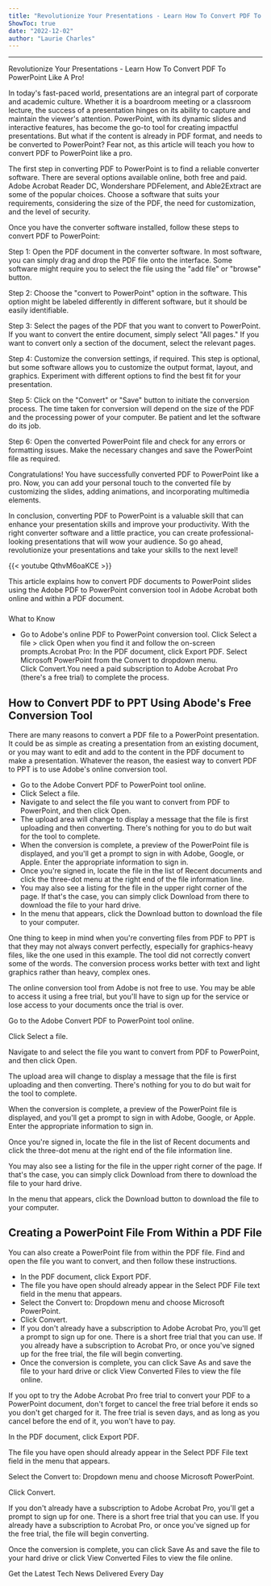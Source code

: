 ```yaml
---
title: "Revolutionize Your Presentations - Learn How To Convert PDF To PowerPoint Like A Pro!"
ShowToc: true 
date: "2022-12-02"
author: "Laurie Charles"
---
```

*****
Revolutionize Your Presentations - Learn How To Convert PDF To PowerPoint Like A Pro!

In today's fast-paced world, presentations are an integral part of corporate and academic culture. Whether it is a boardroom meeting or a classroom lecture, the success of a presentation hinges on its ability to capture and maintain the viewer's attention. PowerPoint, with its dynamic slides and interactive features, has become the go-to tool for creating impactful presentations. But what if the content is already in PDF format, and needs to be converted to PowerPoint? Fear not, as this article will teach you how to convert PDF to PowerPoint like a pro.

The first step in converting PDF to PowerPoint is to find a reliable converter software. There are several options available online, both free and paid. Adobe Acrobat Reader DC, Wondershare PDFelement, and Able2Extract are some of the popular choices. Choose a software that suits your requirements, considering the size of the PDF, the need for customization, and the level of security.

Once you have the converter software installed, follow these steps to convert PDF to PowerPoint:

Step 1: Open the PDF document in the converter software. In most software, you can simply drag and drop the PDF file onto the interface. Some software might require you to select the file using the "add file" or "browse" button.

Step 2: Choose the "convert to PowerPoint" option in the software. This option might be labeled differently in different software, but it should be easily identifiable.

Step 3: Select the pages of the PDF that you want to convert to PowerPoint. If you want to convert the entire document, simply select "All pages." If you want to convert only a section of the document, select the relevant pages.

Step 4: Customize the conversion settings, if required. This step is optional, but some software allows you to customize the output format, layout, and graphics. Experiment with different options to find the best fit for your presentation.

Step 5: Click on the "Convert" or "Save" button to initiate the conversion process. The time taken for conversion will depend on the size of the PDF and the processing power of your computer. Be patient and let the software do its job.

Step 6: Open the converted PowerPoint file and check for any errors or formatting issues. Make the necessary changes and save the PowerPoint file as required.

Congratulations! You have successfully converted PDF to PowerPoint like a pro. Now, you can add your personal touch to the converted file by customizing the slides, adding animations, and incorporating multimedia elements.

In conclusion, converting PDF to PowerPoint is a valuable skill that can enhance your presentation skills and improve your productivity. With the right converter software and a little practice, you can create professional-looking presentations that will wow your audience. So go ahead, revolutionize your presentations and take your skills to the next level!

{{< youtube QthvM6oaKCE >}} 




This article explains how to convert PDF documents to PowerPoint slides using the Adobe PDF to PowerPoint conversion tool in Adobe Acrobat both online and within a PDF document.

 
### 
What to Know
 
- Go to Adobe's online PDF to PowerPoint conversion tool. Click Select a file > click Open when you find it and follow the on-screen prompts.Acrobat Pro: In the PDF document, click Export PDF. Select Microsoft PowerPoint from the Convert to dropdown menu. Click Convert.You need a paid subscription to Adobe Acrobat Pro (there's a free trial) to complete the process.

 
##   How to Convert PDF to PPT Using Abode's Free Conversion Tool  
 

There are many reasons to convert a PDF file to a PowerPoint presentation. It could be as simple as creating a presentation from an existing document, or you may want to edit and add to the content in the PDF document to make a presentation. Whatever the reason, the easiest way to convert PDF to PPT is to use Adobe's online conversion tool.

 
- Go to the Adobe Convert PDF to PowerPoint tool online.
 - Click Select a file.
 - Navigate to and select the file you want to convert from PDF to PowerPoint, and then click Open.
 - The upload area will change to display a message that the file is first uploading and then converting. There's nothing for you to do but wait for the tool to complete.
 - When the conversion is complete, a preview of the PowerPoint file is displayed, and you'll get a prompt to sign in with Adobe, Google, or Apple. Enter the appropriate information to sign in.
 - Once you're signed in, locate the file in the list of Recent documents and click the three-dot menu at the right end of the file information line.
 - You may also see a listing for the file in the upper right corner of the page. If that's the case, you can simply click Download from there to download the file to your hard drive.
 - In the menu that appears, click the Download button to download the file to your computer.

 

One thing to keep in mind when you're converting files from PDF to PPT is that they may not always convert perfectly, especially for graphics-heavy files, like the one used in this example. The tool did not correctly convert some of the words. The conversion process works better with text and light graphics rather than heavy, complex ones.

 
The online conversion tool from Adobe is not free to use. You may be able to access it using a free trial, but you'll have to sign up for the service or lose access to your documents once the trial is over.
 

Go to the Adobe Convert PDF to PowerPoint tool online.

 

Click Select a file.

 

Navigate to and select the file you want to convert from PDF to PowerPoint, and then click Open.

 

The upload area will change to display a message that the file is first uploading and then converting. There's nothing for you to do but wait for the tool to complete.

 

When the conversion is complete, a preview of the PowerPoint file is displayed, and you'll get a prompt to sign in with Adobe, Google, or Apple. Enter the appropriate information to sign in.

 

Once you're signed in, locate the file in the list of Recent documents and click the three-dot menu at the right end of the file information line.

 
You may also see a listing for the file in the upper right corner of the page. If that's the case, you can simply click Download from there to download the file to your hard drive.
 

In the menu that appears, click the Download button to download the file to your computer.

 
##   Creating a PowerPoint File From Within a PDF File  
 

You can also create a PowerPoint file from within the PDF file. Find and open the file you want to convert, and then follow these instructions.

 
- In the PDF document, click Export PDF.
 - The file you have open should already appear in the Select PDF File text field in the menu that appears.
 - Select the Convert to: Dropdown menu and choose Microsoft PowerPoint.
 - Click Convert.
 - If you don't already have a subscription to Adobe Acrobat Pro, you'll get a prompt to sign up for one. There is a short free trial that you can use. If you already have a subscription to Acrobat Pro, or once you've signed up for the free trial, the file will begin converting.
 - Once the conversion is complete, you can click Save As and save the file to your hard drive or click View Converted Files to view the file online.

 

If you opt to try the Adobe Acrobat Pro free trial to convert your PDF to a PowerPoint document, don't forget to cancel the free trial before it ends so you don't get charged for it. The free trial is seven days, and as long as you cancel before the end of it, you won't have to pay.

 

In the PDF document, click Export PDF.

 

The file you have open should already appear in the Select PDF File text field in the menu that appears.

 

Select the Convert to: Dropdown menu and choose Microsoft PowerPoint.

 

Click Convert.

 

If you don't already have a subscription to Adobe Acrobat Pro, you'll get a prompt to sign up for one. There is a short free trial that you can use. If you already have a subscription to Acrobat Pro, or once you've signed up for the free trial, the file will begin converting.

 

Once the conversion is complete, you can click Save As and save the file to your hard drive or click View Converted Files to view the file online.

 

Get the Latest Tech News Delivered Every Day




